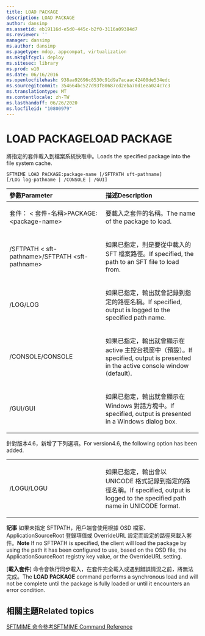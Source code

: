 ```yaml
---
title: LOAD PACKAGE
description: LOAD PACKAGE
author: dansimp
ms.assetid: eb19116d-e5d0-445c-b2f0-3116a09384d7
ms.reviewer: ''
manager: dansimp
ms.author: dansimp
ms.pagetype: mdop, appcompat, virtualization
ms.mktglfcycl: deploy
ms.sitesec: library
ms.prod: w10
ms.date: 06/16/2016
ms.openlocfilehash: 938aa92696c8530c91d9a7acaac42408de534edc
ms.sourcegitcommit: 354664bc527d93f80687cd2eba70d1eea024c7c3
ms.translationtype: MT
ms.contentlocale: zh-TW
ms.lasthandoff: 06/26/2020
ms.locfileid: "10800979"
---
```

# <span data-ttu-id="7d01a-103">LOAD PACKAGE</span><span class="sxs-lookup"><span data-stu-id="7d01a-103">LOAD PACKAGE</span></span>


<span data-ttu-id="7d01a-104">將指定的套件載入到檔案系統快取中。</span><span class="sxs-lookup"><span data-stu-id="7d01a-104">Loads the specified package into the file system cache.</span></span>

`SFTMIME LOAD PACKAGE:package-name [/SFTPATH sft-pathname]                 [/LOG log-pathname | /CONSOLE | /GUI]`

<table>
<colgroup>
<col width="50%" />
<col width="50%" />
</colgroup>
<thead>
<tr class="header">
<th align="left"><span data-ttu-id="7d01a-105">參數</span><span class="sxs-lookup"><span data-stu-id="7d01a-105">Parameter</span></span></th>
<th align="left"><span data-ttu-id="7d01a-106">描述</span><span class="sxs-lookup"><span data-stu-id="7d01a-106">Description</span></span></th>
</tr>
</thead>
<tbody>
<tr class="odd">
<td align="left"><p><span data-ttu-id="7d01a-107">套件： &lt; 套件-名稱&gt;</span><span class="sxs-lookup"><span data-stu-id="7d01a-107">PACKAGE:&lt;package-name&gt;</span></span></p></td>
<td align="left"><p><span data-ttu-id="7d01a-108">要載入之套件的名稱。</span><span class="sxs-lookup"><span data-stu-id="7d01a-108">The name of the package to load.</span></span></p></td>
</tr>
<tr class="even">
<td align="left"><p><span data-ttu-id="7d01a-109">/SFTPATH &lt; sft-pathname&gt;</span><span class="sxs-lookup"><span data-stu-id="7d01a-109">/SFTPATH &lt;sft-pathname&gt;</span></span></p></td>
<td align="left"><p><span data-ttu-id="7d01a-110">如果已指定，則是要從中載入的 SFT 檔案路徑。</span><span class="sxs-lookup"><span data-stu-id="7d01a-110">If specified, the path to an SFT file to load from.</span></span></p></td>
</tr>
<tr class="odd">
<td align="left"><p><span data-ttu-id="7d01a-111">/LOG</span><span class="sxs-lookup"><span data-stu-id="7d01a-111">/LOG</span></span></p></td>
<td align="left"><p><span data-ttu-id="7d01a-112">如果已指定，輸出就會記錄到指定的路徑名稱。</span><span class="sxs-lookup"><span data-stu-id="7d01a-112">If specified, output is logged to the specified path name.</span></span></p></td>
</tr>
<tr class="even">
<td align="left"><p><span data-ttu-id="7d01a-113">/CONSOLE</span><span class="sxs-lookup"><span data-stu-id="7d01a-113">/CONSOLE</span></span></p></td>
<td align="left"><p><span data-ttu-id="7d01a-114">如果已指定，輸出就會顯示在 active 主控台視窗中（預設）。</span><span class="sxs-lookup"><span data-stu-id="7d01a-114">If specified, output is presented in the active console window (default).</span></span></p></td>
</tr>
<tr class="odd">
<td align="left"><p><span data-ttu-id="7d01a-115">/GUI</span><span class="sxs-lookup"><span data-stu-id="7d01a-115">/GUI</span></span></p></td>
<td align="left"><p><span data-ttu-id="7d01a-116">如果已指定，輸出就會顯示在 Windows 對話方塊中。</span><span class="sxs-lookup"><span data-stu-id="7d01a-116">If specified, output is presented in a Windows dialog box.</span></span></p></td>
</tr>
</tbody>
</table>

 

<span data-ttu-id="7d01a-117">針對版本4.6，新增了下列選項。</span><span class="sxs-lookup"><span data-stu-id="7d01a-117">For version4.6, the following option has been added.</span></span>

<table>
<colgroup>
<col width="50%" />
<col width="50%" />
</colgroup>
<tbody>
<tr class="odd">
<td align="left"><p><span data-ttu-id="7d01a-118">/LOGU</span><span class="sxs-lookup"><span data-stu-id="7d01a-118">/LOGU</span></span></p></td>
<td align="left"><p><span data-ttu-id="7d01a-119">如果已指定，輸出會以 UNICODE 格式記錄到指定的路徑名稱。</span><span class="sxs-lookup"><span data-stu-id="7d01a-119">If specified, output is logged to the specified path name in UNICODE format.</span></span></p></td>
</tr>
</tbody>
</table>

 

<span data-ttu-id="7d01a-120">**記事** 如果未指定 SFTPATH，用戶端會使用根據 OSD 檔案、ApplicationSourceRoot 登錄項值或 OverrideURL 設定而設定的路徑來載入套件。</span><span class="sxs-lookup"><span data-stu-id="7d01a-120">**Note** If no SFTPATH is specified, the client will load the package by using the path it has been configured to use, based on the OSD file, the ApplicationSourceRoot registry key value, or the OverrideURL setting.</span></span>

<span data-ttu-id="7d01a-121">[**載入套件**] 命令會執行同步載入，在套件完全載入或遇到錯誤情況之前，將無法完成。</span><span class="sxs-lookup"><span data-stu-id="7d01a-121">The **LOAD PACKAGE** command performs a synchronous load and will not be complete until the package is fully loaded or until it encounters an error condition.</span></span>

 

## <span data-ttu-id="7d01a-122">相關主題</span><span class="sxs-lookup"><span data-stu-id="7d01a-122">Related topics</span></span>


[<span data-ttu-id="7d01a-123">SFTMIME 命令參考</span><span class="sxs-lookup"><span data-stu-id="7d01a-123">SFTMIME Command Reference</span></span>](sftmime--command-reference.md)

 

 






